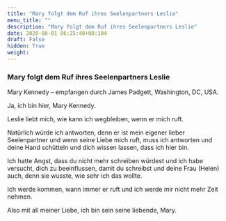 ```yaml
---
title: "Mary folgt dem Ruf ihres Seelenpartners Leslie"
menu_title: ""
description: "Mary folgt dem Ruf ihres Seelenpartners Leslie"
date: 2020-08-01 06:25:48+00:104
draft: False
hidden: True
weight:
---
```

### Mary folgt dem Ruf ihres Seelenpartners Leslie

Mary Kennedy – empfangen durch James Padgett, Washington, DC, USA.

Ja, ich bin hier, Mary Kennedy.

Leslie liebt mich, wie kann ich wegbleiben, wenn er mich ruft.

Natürlich würde ich antworten, denn er ist mein eigener lieber Seelenpartner und wenn seine Liebe mich ruft, muss ich antworten und deine Hand schütteln und dich wissen lassen, dass ich hier bin.

Ich hatte Angst, dass du nicht mehr schreiben würdest und ich habe versucht, dich zu beeinflussen, damit du schreibst und deine Frau (Helen) auch, denn sie wusste, wie sehr ich das wollte.

Ich werde kommen, wann immer er ruft und ich werde mir nicht mehr Zeit nehmen.

Also mit all meiner Liebe, ich bin sein seine liebende, Mary.
